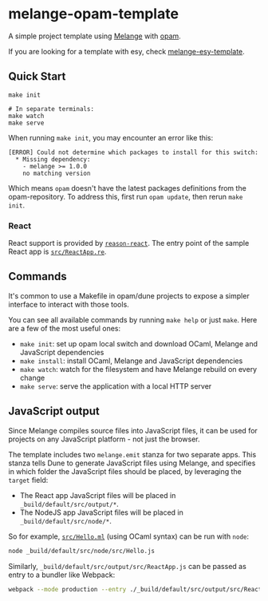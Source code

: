# melange-opam-template

A simple project template using [Melange](https://github.com/melange-re/melange)
with [opam](https://opam.ocaml.org/).

If you are looking for a template with esy, check [melange-esy-template](https://github.com/melange-re/melange-esy-template).

## Quick Start

```shell
make init

# In separate terminals:
make watch
make serve
```

When running `make init`, you may encounter an error like this:

```
[ERROR] Could not determine which packages to install for this switch:
  * Missing dependency:
    - melange >= 1.0.0
    no matching version
```

Which means `opam` doesn't have the latest packages definitions from the opam-repository. To address this, first run `opam update`, then rerun `make init`.

### React

React support is provided by
[`reason-react`](https://github.com/reasonml/reason-react/). The entry
point of the sample React app is [`src/ReactApp.re`](src/ReactApp.re).

## Commands

It's common to use a Makefile in opam/dune projects to expose a simpler interface to interact with those tools.

You can see all available commands by running `make help` or just `make`. Here
are a few of the most useful ones:

- `make init`: set up opam local switch and download OCaml, Melange and
JavaScript dependencies
- `make install`: install OCaml, Melange and JavaScript dependencies
- `make watch`: watch for the filesystem and have Melange rebuild on every
change
- `make serve`: serve the application with a local HTTP server

## JavaScript output

Since Melange compiles source files into JavaScript files, it can be used
for projects on any JavaScript platform - not just the browser.

The template includes two `melange.emit` stanza for two separate apps. This
stanza tells Dune to generate JavaScript files using Melange, and specifies in
which folder the JavaScript files should be placed, by leveraging the `target`
field:
- The React app JavaScript files will be placed in `_build/default/src/output/*`.
- The NodeJS app JavaScript files will be placed in `_build/default/src/node/*`.

So for example, [`src/Hello.ml`](src/Hello.ml) (using OCaml syntax) can be run with
`node`:

```bash
node _build/default/src/node/src/Hello.js
```

Similarly, `_build/default/src/output/src/ReactApp.js` can be passed as entry to a bundler
like Webpack:

```bash
webpack --mode production --entry ./_build/default/src/output/src/ReactApp.js
```
